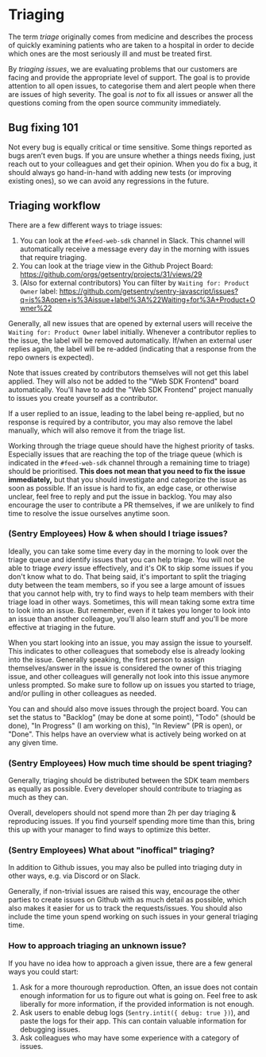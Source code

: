 # Triaging

The term _triage_ originally comes from medicine and describes the process of quickly examining patients who are taken
to a hospital in order to decide which ones are the most seriously ill and must be treated first.

By _triaging issues_, we are evaluating problems that our customers are facing and provide the appropriate level of
support. The goal is to provide attention to all open issues, to categorise them and alert people when there are issues
of high severity. The goal is _not_ to fix all issues or answer all the questions coming from the open source community
immediately.

## Bug fixing 101

Not every bug is equally critical or time sensitive. Some things reported as bugs aren’t even bugs. If you are unsure
whether a things needs fixing, just reach out to your colleagues and get their opinion. When you do fix a bug, it should
always go hand-in-hand with adding new tests (or improving existing ones), so we can avoid any regressions in the
future.

## Triaging workflow

There are a few different ways to triage issues:

1. You can look at the `#feed-web-sdk` channel in Slack. This channel will automatically receive a message every day in
   the morning with issues that require triaging.
2. You can look at the triage view in the Github Project Board: https://github.com/orgs/getsentry/projects/31/views/29
3. (Also for external contributors) You can filter by `Waiting for: Product Owner` label:
   https://github.com/getsentry/sentry-javascript/issues?q=is%3Aopen+is%3Aissue+label%3A%22Waiting+for%3A+Product+Owner%22

Generally, all new issues that are opened by external users will receive the `Waiting for: Product Owner` label
initially. Whenever a contributor replies to the issue, the label will be removed automatically. If/when an external
user replies again, the label will be re-added (indicating that a response from the repo owners is expected).

Note that issues created by contributors themselves will not get this label applied. They will also not be added to the
"Web SDK Frontend" board automatically. You'll have to add the "Web SDK Frontend" project manually to issues you create
yourself as a contributor.

If a user replied to an issue, leading to the label being re-applied, but no response is required by a contributor, you
may also remove the label manually, which will also remove it from the triage list.

Working through the triage queue should have the highest priority of tasks. Especially issues that are reaching the top
of the triage queue (which is indicated in the `#feed-web-sdk` channel through a remaining time to triage) should be
prioritised. **This does not mean that you need to fix the issue immediately,** but that you should investigate and
categorize the issue as soon as possible. If an issue is hard to fix, an edge case, or otherwise unclear, feel free to
reply and put the issue in backlog. You may also encourage the user to contribute a PR themselves, if we are unlikely to
find time to resolve the issue ourselves anytime soon.

### (Sentry Employees) How & when should I triage issues?

Ideally, you can take some time every day in the morning to look over the triage queue and identify issues that you can
help triage. You will not be able to triage _every_ issue effectively, and it's OK to skip some issues if you don't know
what to do. That being said, it's important to split the triaging duty between the team members, so if you see a large
amount of issues that you cannot help with, try to find ways to help team members with their triage load in other ways.
Sometimes, this will mean taking some extra time to look into an issue. But remember, even if it takes you longer to
look into an issue than another colleague, you'll also learn stuff and you'll be more effective at triaging in the
future.

When you start looking into an issue, you may assign the issue to yourself. This indicates to other colleagues that
somebody else is already looking into the issue. Generally speaking, the first person to assign themselves/answer in the
issue is considered the owner of this triaging issue, and other colleagues will generally not look into this issue
anymore unless prompted. So make sure to follow up on issues you started to triage, and/or pulling in other colleagues
as needed.

You can and should also move issues through the project board. You can set the status to "Backlog" (may be done at some
point), "Todo" (should be done), "In Progress" (I am working on this), "In Review" (PR is open), or "Done". This helps
have an overview what is actively being worked on at any given time.

### (Sentry Employees) How much time should be spent triaging?

Generally, triaging should be distributed between the SDK team members as equally as possible. Every developer should
contribute to triaging as much as they can.

Overall, developers should not spend more than 2h per day triaging & reproducing issues. If you find yourself spending
more time than this, bring this up with your manager to find ways to optimize this better.

### (Sentry Employees) What about "inoffical" triaging?

In addition to Github issues, you may also be pulled into triaging duty in other ways, e.g. via Discord or on Slack.

Generally, if non-trivial issues are raised this way, encourage the other parties to create issues on Github with as
much detail as possible, which also makes it easier for us to track the requests/issues. You should also include the
time youn spend working on such issues in your general triaging time.

### How to approach triaging an unknown issue?

If you have no idea how to approach a given issue, there are a few general ways you could start:

1. Ask for a more thourough reproduction. Often, an issue does not contain enough information for us to figure out what
   is going on. Feel free to ask liberally for more information, if the provided information is not enough.
2. Ask users to enable debug logs (`Sentry.intit({ debug: true })`), and paste the logs for their app. This can contain
   valuable information for debugging issues.
3. Ask colleagues who may have some experience with a category of issues.
